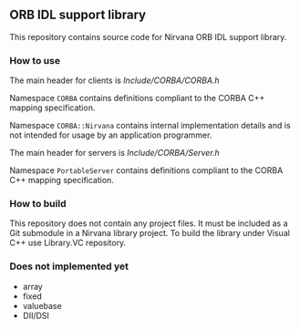 ## ORB IDL support library
This repository contains source code for Nirvana ORB IDL support library.

### How to use
The main header for clients is *Include/CORBA/CORBA.h*

Namespace `CORBA` contains definitions compliant to the CORBA C++ mapping specification.

Namespace `CORBA::Nirvana` contains internal implementation details and is not intended
for usage by an application programmer.

The main header for servers is *Include/CORBA/Server.h*

Namespace `PortableServer` contains definitions compliant to the CORBA C++ mapping specification.

### How to build
This repository does not contain any project files.
It must be included as a Git submodule in a Nirvana library project.
To build the library under Visual C++ use Library.VC repository.

### Does not implemented yet
* array
* fixed
* valuebase
* DII/DSI
